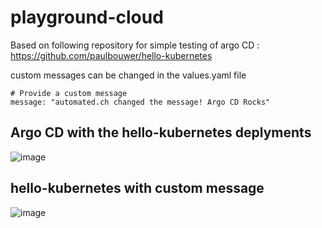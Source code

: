 # playground-cloud

Based on following repository for simple testing of argo CD :
https://github.com/paulbouwer/hello-kubernetes


custom messages can be changed in the values.yaml file

```
# Provide a custom message
message: "automated.ch changed the message! Argo CD Rocks"
```

## Argo CD with the hello-kubernetes deplyments
![image](https://user-images.githubusercontent.com/48131740/198001105-10b78849-b353-48ac-820a-41f31ed130c0.png)

## hello-kubernetes with custom message

![image](https://user-images.githubusercontent.com/48131740/198001523-19d18226-57df-4890-9de7-23026291a158.png)

